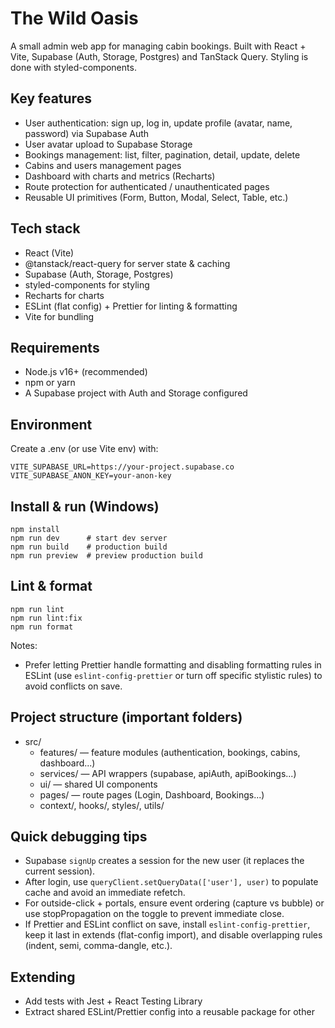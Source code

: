 # The Wild Oasis

A small admin web app for managing cabin bookings. Built with React + Vite, Supabase (Auth, Storage, Postgres) and TanStack Query. Styling is done with styled-components.

## Key features

- User authentication: sign up, log in, update profile (avatar, name, password) via Supabase Auth
- User avatar upload to Supabase Storage
- Bookings management: list, filter, pagination, detail, update, delete
- Cabins and users management pages
- Dashboard with charts and metrics (Recharts)
- Route protection for authenticated / unauthenticated pages
- Reusable UI primitives (Form, Button, Modal, Select, Table, etc.)

## Tech stack

- React (Vite)
- @tanstack/react-query for server state & caching
- Supabase (Auth, Storage, Postgres)
- styled-components for styling
- Recharts for charts
- ESLint (flat config) + Prettier for linting & formatting
- Vite for bundling

## Requirements

- Node.js v16+ (recommended)
- npm or yarn
- A Supabase project with Auth and Storage configured

## Environment

Create a .env (or use Vite env) with:

```
VITE_SUPABASE_URL=https://your-project.supabase.co
VITE_SUPABASE_ANON_KEY=your-anon-key
```

## Install & run (Windows)

```
npm install
npm run dev      # start dev server
npm run build    # production build
npm run preview  # preview production build
```

## Lint & format

```
npm run lint
npm run lint:fix
npm run format
```

Notes:

- Prefer letting Prettier handle formatting and disabling formatting rules in ESLint (use `eslint-config-prettier` or turn off specific stylistic rules) to avoid conflicts on save.

## Project structure (important folders)

- src/
  - features/ — feature modules (authentication, bookings, cabins, dashboard...)
  - services/ — API wrappers (supabase, apiAuth, apiBookings...)
  - ui/ — shared UI components
  - pages/ — route pages (Login, Dashboard, Bookings...)
  - context/, hooks/, styles/, utils/

## Quick debugging tips

- Supabase `signUp` creates a session for the new user (it replaces the current session).
- After login, use `queryClient.setQueryData(['user'], user)` to populate cache and avoid an immediate refetch.
- For outside-click + portals, ensure event ordering (capture vs bubble) or use stopPropagation on the toggle to prevent immediate close.
- If Prettier and ESLint conflict on save, install `eslint-config-prettier`, keep it last in extends (flat-config import), and disable overlapping rules (indent, semi, comma-dangle, etc.).

## Extending

- Add tests with Jest + React Testing Library
- Extract shared ESLint/Prettier config into a reusable package for other

